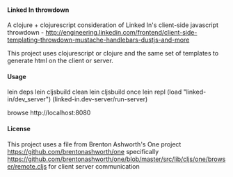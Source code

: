#### Linked In throwdown
A clojure + clojurescript consideration of Linked In's client-side javascript throwdown -
http://engineering.linkedin.com/frontend/client-side-templating-throwdown-mustache-handlebars-dustjs-and-more

This project uses clojurescript or clojure and the same set of templates to generate html on the client or server.

#### Usage

lein deps
lein cljsbuild clean
lein cljsbuild once
lein repl
(load "linked-in/dev_server")
(linked-in.dev-server/run-server)

browse http://localhost:8080

#### License
This project uses a file from Brenton Ashworth's One project
  https://github.com/brentonashworth/one
specifically
  https://github.com/brentonashworth/one/blob/master/src/lib/cljs/one/browser/remote.cljs
for client server communication
